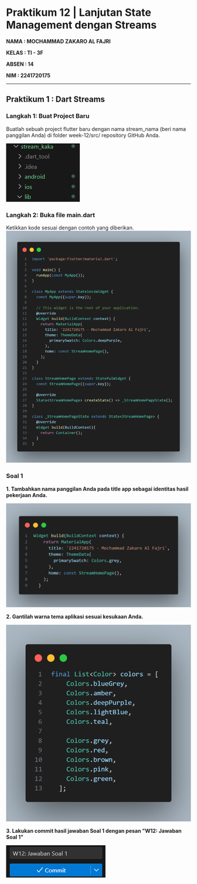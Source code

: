 # Praktikum 12 | Lanjutan State Management dengan Streams

**NAMA : MOCHAMMAD ZAKARO AL FAJRI**

**KELAS : TI - 3F**

**ABSEN : 14**

**NIM : 2241720175**

---


## Praktikum 1 : Dart Streams

### Langkah 1: Buat Project Baru

Buatlah sebuah project flutter baru dengan nama stream_nama (beri nama panggilan Anda) di folder week-12/src/ repository GitHub Anda.

![alt text](assets/p1l1.png)

### Langkah 2: Buka file main.dart

Ketikkan kode sesuai dengan contoh yang diberikan.
![alt text](assets/p1l2.png)

### Soal 1

**1. Tambahkan nama panggilan Anda pada title app sebagai identitas hasil pekerjaan Anda.**

![alt text](assets/p1s1.png)

**2. Gantilah warna tema aplikasi sesuai kesukaan Anda.**

![alt text](assets/p1s2.png)

**3. Lakukan commit hasil jawaban Soal 1 dengan pesan "W12: Jawaban Soal 1"**

![alt text](assets/comits1.png)

